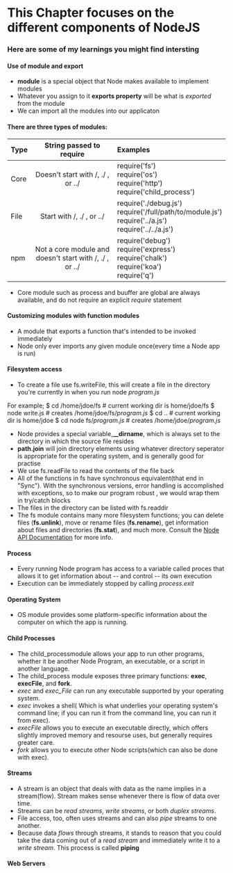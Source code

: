 # This Chapter focuses on the different components of NodeJS

### Here are some of my learnings you might find intersting

#### Use of module and export

- **module** is a special object that Node makes available to implement modules
- Whatever you assign to it **exports property** will be what is *exported* from the module
- We can import all the modules into our applicaton

#### There are three types of modules:

| Type | String passed to require | Examples |
|------|:------------------------:|:---------|
| Core | Doesn't start with /, ./ , or ../ | require('fs')<br>require('os')<br>require('http')<br>require('child_process') |
| File | Start with /, ./ , or ../ | require('./debug.js')<br>require('/full/path/to/module.js')<br>require('../a.js')<br>require('../../a.js') |
| npm  | Not a core module and doesn't start with /, ./ , or ../ | require('debug')<br>require('express')<br>require('chalk')<br>require('koa')<br>require('q') |

- Core module such as process and buuffer are global are always available, and do not require an explicit *require* statement

#### Customizing modules with function modules

- A module that exports a function that's intended to be invoked immediately
- Node only ever imports any given module once(every time a Node app is run)

#### Filesystem access

- To create a file use fs.writeFile, this will create a file in the directory you're currently in when you run node *_program_.js*

For example;
$ cd /home/jdoe/fs # current working dir is home/jdoe/fs
$ node write.js # creates /home/jdoe/fs/*_program_.js*
$ cd .. # current working dir is home/jdoe
$ cd node fs/*_program_.js* # creates /home/jdoe/*_program_.js*
- Node provides a special variable,**__dirname**, which is always set to the directory in which the source file resides
- **path.join** will join directory elements using whatever directory seperator is appropriate for the operating system, and is generally good for practise
- We use fs.readFile to read the contents of the file back
- All of the functions in fs have synchronous equivalent(that end in "Sync"). With the synchronous versions, error handling is accomplished with exceptions, so to make our program robust , we would wrap them in try/catch blocks
- The files in the directory can be listed with fs.readdir
- The fs module contains many more filesystem functions; you can delete files (**fs.unlink**), move or rename files (**fs.rename**), get information about files and directories (**fs.stat**), and much more. Consult the [Node API Documentation](https://nodejs.org/api/documentation.html) for more info.

#### Process

- Every running Node program has access to a variable called proces that allows it to get information about -- and control -- its own execution
- Execution can be immediately stopped by calling *process.exit*

#### Operating System

- OS module provides some platform-specific information about the computer on which the app is running.

#### Child Processes

- The child_processmodule allows your app to run other programs, whether it be another Node Program, an executable, or a script in another language.
- The child_process module exposes three primary functions: **exec**, **execFile**, and **fork**.
- *exec* and *exec_File* can run any executable supported by your operating system.
- *exec* invokes a shell( Which is what underlies your operating system's command line; if you can run it from the command line, you can run it from exec).
- *execFile* allows you to execute an executable directly, which offers slightly improved memory and resourse uses, but generally requires greater care.
- *fork* allows you to execute other Node scripts(which can also be done with exec).

#### Streams

- A stream is an object that deals with data as the name implies in a stream(flow). Stream makes sense whenever there is flow of data over time.
- Streams can be *read streams*, *write streams*, or both *duplex streams*.
- File access, too, often uses streams and can also *pipe* streams to one another.
- Because data *flows* through streams, it stands to reason that you could take the data coming out of a *read stream* and immediately write it to a *write stream*. This process is called **piping**

#### Web Servers


